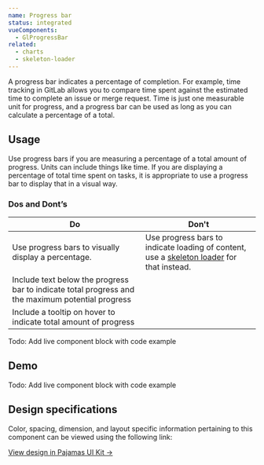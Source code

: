 ```yaml
---
name: Progress bar
status: integrated
vueComponents:
  - GlProgressBar
related:
  - charts
  - skeleton-loader
---
```


A progress bar indicates a percentage of completion. For example, time tracking in GitLab allows you to compare time spent against the estimated time to complete an issue or merge request. Time is just one measurable unit for progress, and a progress bar can be used as long as you can calculate a percentage of a total.

## Usage

Use progress bars if you are measuring a percentage of a total amount of progress. Units can include things like time. If you are displaying a percentage of total time spent on tasks, it is appropriate to use a progress bar to display that in a visual way.

### Dos and Dont’s

| Do | Don't |
| --- | --- |
| Use progress bars to visually display a percentage. | Use progress bars to indicate loading of content, use a [skeleton loader](/components/skeleton-loader) for that instead. |
| Include text below the progress bar to indicate total progress and the maximum potential progress |  |
| Include a tooltip on hover to indicate total amount of progress |  |

Todo: Add live component block with code example

## Demo

<!--
  DEMO, keep this section for all patterns, the code block demo will be added at a later date
-->

Todo: Add live component block with code example

## Design specifications

Color, spacing, dimension, and layout specific information pertaining to this component can be viewed using the following link:

[View design in Pajamas UI Kit →](https://www.figma.com/file/qEddyqCrI7kPSBjGmwkZzQ/Pajamas-UI-Kit?node-id=4265%3A20)

